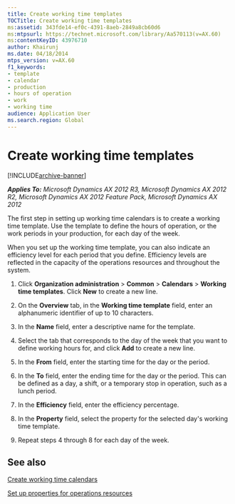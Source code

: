 ```yaml
---
title: Create working time templates
TOCTitle: Create working time templates
ms:assetid: 343fde14-ef0c-4391-8aeb-2849a8cb60d6
ms:mtpsurl: https://technet.microsoft.com/library/Aa570113(v=AX.60)
ms:contentKeyID: 43976710
author: Khairunj
ms.date: 04/18/2014
mtps_version: v=AX.60
f1_keywords:
- template
- calendar
- production
- hours of operation
- work
- working time
audience: Application User
ms.search.region: Global
---
```


# Create working time templates 


[!INCLUDE[archive-banner](includes/archive-banner.md)]


_**Applies To:** Microsoft Dynamics AX 2012 R3, Microsoft Dynamics AX 2012 R2, Microsoft Dynamics AX 2012 Feature Pack, Microsoft Dynamics AX 2012_

The first step in setting up working time calendars is to create a working time template. Use the template to define the hours of operation, or the work periods in your production, for each day of the week.

When you set up the working time template, you can also indicate an efficiency level for each period that you define. Efficiency levels are reflected in the capacity of the operations resources and throughout the system.

1.  Click **Organization administration** \> **Common** \> **Calendars** \> **Working time templates**. Click **New** to create a new line.

2.  On the **Overview** tab, in the **Working time template** field, enter an alphanumeric identifier of up to 10 characters.

3.  In the **Name** field, enter a descriptive name for the template.

4.  Select the tab that corresponds to the day of the week that you want to define working hours for, and click **Add** to create a new line.

5.  In the **From** field, enter the starting time for the day or the period.

6.  In the **To** field, enter the ending time for the day or the period. This can be defined as a day, a shift, or a temporary stop in operation, such as a lunch period.

7.  In the **Efficiency** field, enter the efficiency percentage.

8.  In the **Property** field, select the property for the selected day's working time template.

9.  Repeat steps 4 through 8 for each day of the week.

## See also

[Create working time calendars](create-working-time-calendars.md)

[Set up properties for operations resources](set-up-properties-for-operations-resources.md)

  


